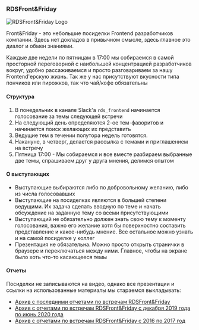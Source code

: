 ### RDSFront&Friday

![RDSFront&Friday Logo](/_images/friday_logo.jpg)

Front&Friday - это небольшие посиделки Frontend разработчиков компании. Здесь нет докладов в привычном смысле, здесь главное это диалог и обмен знаниями.

Каждые две недели по пятницам в 17:00 мы собираемся в самой просторной переговорной с наибольшей концентрацией разработчиков вокруг, удобно рассаживаемся и просто разговариваем за нашу Frontend'ерскую жизнь. Так же у нас присутствуют вкусности типа пончиков или пирожков, так что чай/кофе обязательны

#### Структура
1. В понедельник в канале Slack'а `rds_frontend` начинается голосование за темы следующей встречи
2. На следующий день определяются 2-ое тем-фаворитов и начинается поиск желающих их представить 
3. Ведущие тем в течении полутора недель готовятся.
4. Накануне, в четверг, делается рассылка с темами и приглашением на встречу
5. Пятница 17:00 -  Мы собираемся и все вместе разбираем выбранные две темы, спрашиваем друг у друга мнения, делимся опытом

#### О выступающих
- Выступающие выбираются либо по добровольному желанию, либо из числа голосовавших
- Выступающие на посиделках являются в большей степени ведущими. Их задача сделать вводную по теме и начать обсуждение на заданную тему со всеми присутствующими
- Выступающий не обязательно должен знать свою тему к моменту голосования, важно его желание хотя бы поверхностно составить представление и какое-нибудь мнение. Все остальное можно узнать и на самой посиделке у коллег
- Презентация не обязательна. Можно просто открыть странички в браузере и переключаться между ними. Главное, чтобы на экране было хоть что-то касающееся темы

#### Отчеты
Посиделки не записываются на видео, однако все презентации и ссылки на использованные материалы мы стараемся выкладывать: 
- [Архив с последними отчетами по встречам RDSFront&Friday](/RDSFront&Friday/3season_2020-now)
- [Архив с отчетами по встречам RDSFront&Friday с декабря 2019 года по июнь 2020 года](/RDSFront&Friday/2season_2019-2020)
- [Архив с отчетами по встречам RDSFront&Friday с 2016 по 2017 год](/RDSFront&Friday/1season_2016-2017)
